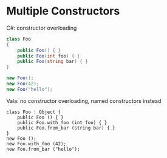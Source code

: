 # Multiple Constructors

C#: constructor overloading

```csharp
class Foo
{
    public Foo() { }
    public Foo(int foo) { }
    public Foo(string bar) { }
}

new Foo();
new Foo(42);
new Foo("hello");
```

Vala: no constructor overloading, named constructors instead

```vala
class Foo : Object {
    public Foo () { }
    public Foo.with_foo (int foo) { }
    public Foo.from_bar (string bar) { }
}
new Foo ();
new Foo.with_foo (42);
new Foo.from_bar ("hello");
```
